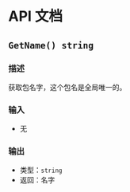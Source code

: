# API 文档

## `GetName() string`

### 描述
获取包名字，这个包名是全局唯一的。

### 输入
- 无

### 输出
- 类型：`string`
- 返回：名字
